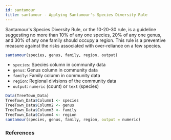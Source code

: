 ```yaml
---
id: santamour
title: santamour - Applying Santamour's Species Diversity Rule
---
```


Santamour's Species Diversity Rule, or the 10-20-30 rule, is a guideline suggesting no more than 10% of any one species, 20% of any one genus, and 30% of any one family should occupy a region. This rule is a preventive measure against the risks associated with over-reliance on a few species.

```R
santamour(species, genus, family, region, output)
```

- `species`: Species column in community data
- `genus`: Genus column in community data
- `family`: Family column in community data
- `region`: Regional divisions of the community data
- `output`: `numeric` (count) or `text` (species)

```R
Data(TreeTown_Data)
TreeTown_Data$Column1 <- species
TreeTown_Data$Column2 <- genus
TreeTown_Data$Column3 <- family
TreeTown_Data$Column4 <- region
santamour(species, genus, family, region, output = numeric)
```

### References